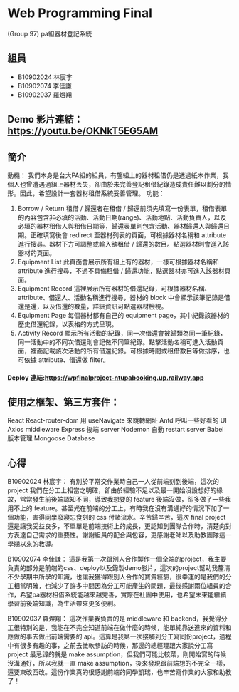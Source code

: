 # Web Programming Final
(Group 97) pa組器材登記系統
## 組員
- B10902024 林宸宇
- B10902074 李佳謙
- B10902037 羅煜翔
## Demo 影片連結：https://youtu.be/OKNkT5EG5AM
## 簡介
動機：
我們本身是台大PA組的組員，有鑒組上的器材租借仍是透過紙本作業，我個人也曾遭遇過組上器材丟失，卻由於未完善登記租借紀錄造成責任難以劃分的情形。因此，希望設計一套器材租借系統妥善管理。
功能：
1. Borrow / Return
租借 / 歸還者在租借 / 歸還前須先填寫一份表單，租借表單的內容包含非必填的活動、活動日期(range)、活動地點、活動負責人，以及必填的器材租借人與租借日期等，歸還表單則包含活動、器材歸還人與歸還日期。正確填寫後會 redirect 至器材列表的頁面，可根據器材名稱和 attribute 進行搜尋。器材下方可調整或輸入欲租借 / 歸還的數目。點選器材則會進入該器材的頁面。
2. Equipment List
此頁面會展示所有組上有的器材，一樣可根據器材名稱和 attribute 進行搜尋，不過不具備租借 / 歸還功能，點選器材亦可進入該器材頁面。
3. Equipment Record
這裡展示所有器材的借還紀錄，可根據器材名稱、attribute、借還人、活動名稱進行搜尋，器材的 block 中會顯示該筆記錄是借還是還，以及借還的數量，詳細資訊可點選器材檢視。
4. Equipment Page
每個器材都有自己的 equipment page，其中紀錄該器材的歷史借還紀錄，以表格的方式呈現。
5. Activity Record
顯示所有活動的紀錄，同一次借還會被歸類為同一筆紀錄，同一活動中的不同次借還則會記做不同筆紀錄。點擊活動名稱可進入活動頁面，裡面記載該次活動的所有借還紀錄。可根據時間或租借數目等做排序，也可依據 attribute、借還做 filter。
#### Deploy 連結:https://wpfinalproject-ntupabooking.up.railway.app
## 使用之框架、第三方套件：
React 
React-router-dom	用 useNavigate 來跳轉網址
Antd 			呼叫一些好看的 UI
Axios 			middleware
Express 			後端 server
Nodemon 		自動 restart server
Babel			版本管理
Mongoose		Database
## 心得
B10902024 林宸宇：
有別於平常交作業時自己一人從前端刻到後端，這次的 project 我們在分工上相當之明確，卻由於經驗不足以及最一開始沒設想好的緣故，常常發生前後端認知不同，導致我想要的 feature 後端沒做，卻多做了一些我用不上的 feature。甚至光在前端的分工上，有時我在沒有溝通好的情況下加了一個功能，害得同學廢寢忘食刻的 css 付諸流水。辛苦歸辛苦，這次 final project 還是讓我受益良多，不單單是前端技術上的成長，更認知到團隊合作時，清楚向對方表達自己需求的重要性。謝謝組員的配合與包容，更感謝老師以及助教團隊這一學期以來的教導。

B10902074 李佳謙：
這是我第一次跟別人合作製作一個全端的project，我主要負責的部分是前端的css、deploy以及錄製demo影片，這次的project幫助我釐清不少學期中所學的知識，也讓我獲得跟別人合作的寶貴經驗，很幸運的是我們的分工相當明確，也減少了許多中間因為分工可能產生的問題，最後感謝兩位組員的合作，希望pa器材租借系統能越來越完善，實際在社團中使用，也希望未來能繼續學習前後端知識，為生活帶來更多便利。

B10902037 羅煜翔：
這次作業我負責的是 middleware 和 backend，我覺得分工很特別的是，我能在不完全知道前端在做什麼的時候，能單純靠送進來的資料和應做的事去做出前端需要的 api。這算是我第一次接觸到分工寫同份project，過程中有很多有趣的事，之前去微軟參訪的時候，那邊的總經理跟大家說分工寫 project 最忌諱的就是 make assumption，但我們可能比較菜，剛開始寫的時候沒溝通好，所以我就一直 make assumption，後來發現跟前端想的不完全一樣，還要東改西改。這份作業真的很感謝前端的同學凱瑞，也辛苦寫作業的大家和助教了！
